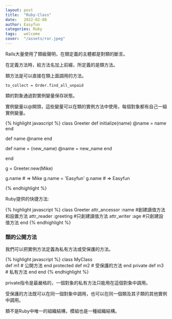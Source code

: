 ```yaml
---
layout: post
title:  "Ruby-Class"
date:   2022-02-08
author: Easyfun
categories: Ruby
tags:	welcome
cover:  "/assets/ror.jpeg"
---
```


Rails大量使用了類級聲明，在類定義的主體都是對類的斷言。

在定義方法時，給方法名加上前綴，所定義的是類方法。

類方法是可以直接在類上面調用的方法。

    to_collect = Order.find_all_unpaid


類的對象通過對實例變量保存狀態。

實例變量以@開頭，這些變量可以在類的實例方法中使用，每個對象都有自己一組實例變量。

{% highlight javascript %}
class Greeter
  def initialize(name)
    @name = name
  end

  def name
    @name
  end

  def name = (new_name)
    @name = new_name
  end

end

g = Greeter.new(Mike)

g.name    # => Mike
g.name = 'Easyfun'
g.name    # => Easyfun

{% endhighlight %}

Ruby提供的快捷方法:

{% highlight javascript %}
class Greeter
  attr_ancessor :name  #創建讀值方法和設置方法
  attr_reader   :greeting #只創建讀值方法
  attr_writer   :age   #只創建設值方法
end
{% endhighlight %}

### 類的公開方法

我們可以把實例方法定義為私有方法或受保護的方法。

{% highlight javascript %}
class MyClass      
    def m1      # 公開方法
    end
    protected
    def m2      # 受保護的方法
    end
    private
    def m3      # 私有方法
    end
end
{% endhighlight %}

private指令是最嚴格的，一個對象的私有方法只能用在這個對象中調用。

受保護的方法既可以在同一個對象中調用，也可以在同一個類及其子類的其他實例中調用。

類不是Ruby中唯一的組織結構，模組也是一種組織結構。

